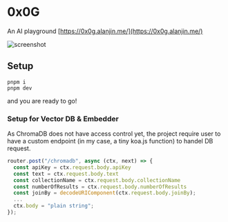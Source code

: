 # 0x0G

An AI playground [https://0x0g.alanjin.me/](https://0x0g.alanjin.me/)

![screenshot](https://static.alanjin.me/photos/projects/2023-04-04_21-29_1.png)

## Setup
```
pnpm i
pnpm dev
```
and you are ready to go!

### Setup for Vector DB & Embedder
As ChromaDB does not have access control yet, the project require user to have a custom endpoint (in my case, a tiny koa.js function) to handel DB request.

```js
router.post("/chromadb", async (ctx, next) => {
  const apiKey = ctx.request.body.apiKey
  const text = ctx.request.body.text
  const collectionName = ctx.request.body.collectionName
  const numberOfResults = ctx.request.body.numberOfResults
  const joinBy = decodeURIComponent(ctx.request.body.joinBy);
  ...
  ctx.body = "plain string";
});

```